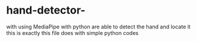# hand-detector-
with using MediaPipe with python are able to detect the hand and locate it
this is exactly this file does with simple python codes

